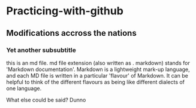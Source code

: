 # Practicing-with-github

## Modifications accross the nations

### Yet another subsubtitle

this is an md file. md file extension (also written as . markdown) stands for 'Markdown documentation'. Markdown is a lightweight mark-up language, and each MD file is written in a particular 'flavour' of Markdown. It can be helpful to think of the different flavours as being like different dialects of one language.

What else could be said? Dunno
